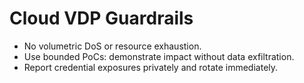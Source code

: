 # Cloud VDP Guardrails

- No volumetric DoS or resource exhaustion.
- Use bounded PoCs: demonstrate impact without data exfiltration.
- Report credential exposures privately and rotate immediately.
